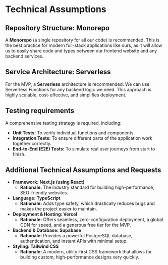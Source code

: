 # Technical Assumptions

## Repository Structure: Monorepo
A **Monorepo** (a single repository for all our code) is recommended. This is the best practice for modern full-stack applications like ours, as it will allow us to easily share code and types between our frontend website and any backend services.

## Service Architecture: Serverless
For the MVP, a **Serverless** architecture is recommended. We can use Serverless Functions for any backend logic we need. This approach is highly scalable, cost-effective, and simplifies deployment.

## Testing requirements
A comprehensive testing strategy is required, including:
* **Unit Tests:** To verify individual functions and components.
* **Integration Tests:** To ensure different parts of the application work together correctly.
* **End-to-End (E2E) Tests:** To simulate real user journeys from start to finish.

## Additional Technical Assumptions and Requests
* **Framework: Next.js (using React)**
    * **Rationale:** The industry standard for building high-performance, SEO-friendly websites.
* **Language: TypeScript**
    * **Rationale:** Adds type safety, which drastically reduces bugs and makes the project easier to maintain.
* **Deployment & Hosting: Vercel**
    * **Rationale:** Offers seamless, zero-configuration deployment, a global CDN for speed, and a generous free tier for the MVP.
* **Backend & Database: Supabase**
    * **Rationale:** Provides a powerful PostgreSQL database, authentication, and instant APIs with minimal setup.
* **Styling: Tailwind CSS**
    * **Rationale:** A modern, utility-first CSS framework that allows for building custom, high-performance designs very quickly.
